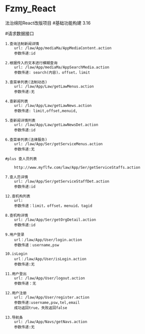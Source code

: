 ﻿# Fzmy_React
法治绵阳React改版项目
#基础功能构建   3.16


#请求数据接口
	
	1.查询法制新闻详情
		url: /law/App/mediaMa/AppMediaContent.action
		参数传递:id
	
	2.根据传入的文本进行模糊查询
		url: /law/App/mediaMa/AppSearchMedia.action
		参数传递: search(内容)，offset，limit

	3.查菜单列表(法制动态)
		url: /law/App/Law/getLawMenus.action
		参数传递:无
 
	4.查新闻列表
		url: /law/App/Law/getLawNews.action
		参数传递: limit,offset,menuid,

	5.查新闻详情列表
		url: /law/App/Law/getLawNewsDet.action
		参数传递:id

	6.查菜单列表(法律服务)
		url: /law/App/Ser/getServiceMenus.action
		参数传递:无

	#plus 查人员列表

		http://www.myflfw.com/law/App/Ser/getServiceStaffs.action

	7.查人员详情
		url: /law/App/Ser/getServiceStaffDet.action
		参数传递:id
	
	12.查机构列表
		url: 			
		参数传递：limit，offset，menuid，tagid
	
	8.查机构详情
		url: /law/App/Ser/getOrgDetail.action
		参数传递:id
	
	9.用户登录
		url：/law/App/User/login.action
		参数传递：username,psw
	
	10.isLogin
		url：/law/App/User/isLogin.action
		参数传递:无

	11.用户登出
		url: /law/App/User/logout.action
		参数传递：无
	
	12.用户注册
		url: /law/App/User/register.action
		参数传递:username,psw,tel,email
		成功返回true，失败返回false
	
	13.导航条
		url: /law/App/Navs/getNavs.action
		参数传递:无
	
